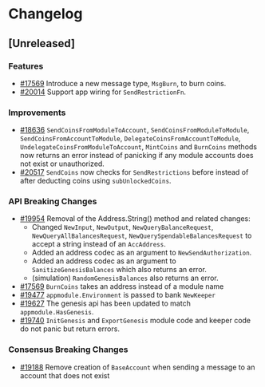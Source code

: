 <!--
Guiding Principles:
Changelogs are for humans, not machines.
There should be an entry for every single version.
The same types of changes should be grouped.
Versions and sections should be linkable.
The latest version comes first.
The release date of each version is displayed.
Mention whether you follow Semantic Versioning.
Usage:
Change log entries are to be added to the Unreleased section under the
appropriate stanza (see below). Each entry should ideally include a tag and
the Github issue reference in the following format:
* (<tag>) [#<issue-number>] Changelog message.
Types of changes (Stanzas):
"Features" for new features.
"Improvements" for changes in existing functionality.
"Deprecated" for soon-to-be removed features.
"Bug Fixes" for any bug fixes.
"API Breaking" for breaking exported APIs used by developers building on SDK.
Ref: https://keepachangelog.com/en/1.0.0/
-->

# Changelog

## [Unreleased]

### Features

* [#17569](https://github.com/T-ragon/cosmos-sdk/pull/17569) Introduce a new message type, `MsgBurn`, to burn coins.
* [#20014](https://github.com/T-ragon/cosmos-sdk/pull/20014) Support app wiring for `SendRestrictionFn`.

### Improvements

* [#18636](https://github.com/T-ragon/cosmos-sdk/pull/18636) `SendCoinsFromModuleToAccount`, `SendCoinsFromModuleToModule`, `SendCoinsFromAccountToModule`, `DelegateCoinsFromAccountToModule`, `UndelegateCoinsFromModuleToAccount`, `MintCoins` and `BurnCoins` methods now returns an error instead of panicking if any module accounts does not exist or unauthorized.
* [#20517](https://github.com/T-ragon/cosmos-sdk/pull/20517) `SendCoins` now checks for `SendRestrictions` before instead of after deducting coins using `subUnlockedCoins`.

### API Breaking Changes

* [#19954](https://github.com/T-ragon/cosmos-sdk/pull/19954) Removal of the Address.String() method and related changes:
    * Changed `NewInput`, `NewOutput`, `NewQueryBalanceRequest`, `NewQueryAllBalancesRequest`, `NewQuerySpendableBalancesRequest` to accept a string instead of an `AccAddress`.
    * Added an address codec as an argument to `NewSendAuthorization`.
    * Added an address codec as an argument to `SanitizeGenesisBalances` which also returns an error.
    * (simulation) `RandomGenesisBalances` also returns an error.
* [#17569](https://github.com/T-ragon/cosmos-sdk/pull/17569) `BurnCoins` takes an address instead of a module name
* [#19477](https://github.com/T-ragon/cosmos-sdk/pull/19477) `appmodule.Environment` is passed to bank `NewKeeper`
* [#19627](https://github.com/T-ragon/cosmos-sdk/pull/19627) The genesis api has been updated to match `appmodule.HasGenesis`.
* [#19740](https://github.com/T-ragon/cosmos-sdk/pull/19740) `InitGenesis` and `ExportGenesis` module code and keeper code do not panic but return errors.

### Consensus Breaking Changes

* [#19188](https://github.com/T-ragon/cosmos-sdk/pull/19188) Remove creation of `BaseAccount` when sending a message to an account that does not exist
